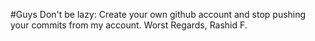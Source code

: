 #Guys Don't be lazy:
Create your own github account and stop pushing your commits from my account.
Worst Regards,
Rashid F.
